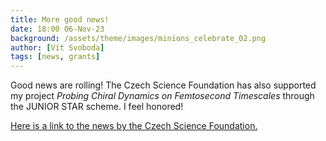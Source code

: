 ```yaml
---
title: More good news!
date: 18:00 06-Nov-23
background: /assets/theme/images/minions_celebrate_02.png
author: [Vít Svoboda]
tags: [news, grants]
---
```


Good news are rolling! The Czech Science Foundation has also supported my project *Probing Chiral Dynamics on Femtosecond Timescales* through the JUNIOR STAR scheme. I feel honored!

<a href="https://gacr.cz/en/junior-star-grants-help-establish-seventeen-new-research-teams/" target="_blank">Here is a link to the news by the Czech Science Foundation.</a>